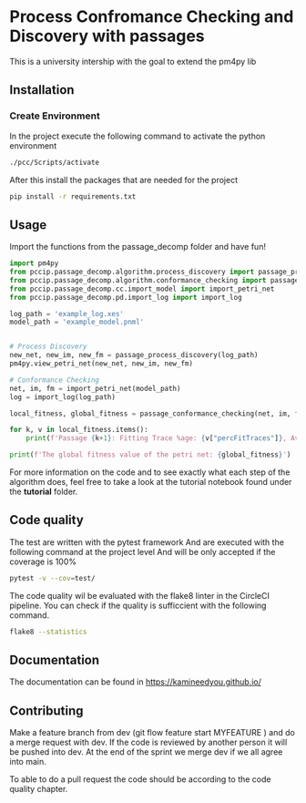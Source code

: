 # Process Confromance Checking and Discovery with passages

This is a university intership with the goal to extend the pm4py lib

## Installation

### Create Environment

In the project execute the following command to activate the python environment

```bash
./pcc/Scripts/activate
```

After this install the packages that are needed for the project

```bash
pip install -r requirements.txt
```

## Usage

Import the functions from the passage_decomp folder and have fun!

```python
import pm4py
from pccip.passage_decomp.algorithm.process_discovery import passage_process_discovery
from pccip.passage_decomp.algorithm.conformance_checking import passage_conformance_checking
from pccip.passage_decomp.cc.import_model import import_petri_net
from pccip.passage_decomp.pd.import_log import import_log

log_path = 'example_log.xes'
model_path = 'example_model.pnml'


# Process Discovery
new_net, new_im, new_fm = passage_process_discovery(log_path)
pm4py.view_petri_net(new_net, new_im, new_fm)

# Conformance Checking
net, im, fm = import_petri_net(model_path)
log = import_log(log_path)

local_fitness, global_fitness = passage_conformance_checking(net, im, fm, log)

for k, v in local_fitness.items():
    print(f'Passage {k+1}: Fitting Trace %age: {v["percFitTraces"]}, Avg. Fitness: {v["averageFitness"]}')

print(f'The global fitness value of the petri net: {global_fitness}')

```

For more information on the code and to see exactly what each step of the algorithm does, feel free to take a look at the tutorial notebook found under the **tutorial** folder.

## Code quality

The test are written with the pytest framework
And are executed with the following command at the project level
And will be only accepted if the coverage is 100%

```bash
pytest -v --cov=test/
```

The code quality wil be evaluated with the flake8 linter in the CircleCI pipeline.
You can check if the quality is sufficcient with the following command.

```bash
flake8 --statistics
```
## Documentation
The documentation can be found in https://kamineedyou.github.io/
## Contributing

Make a feature branch from dev (git flow feature start MYFEATURE ) and do a merge request with dev. If the code is reviewed by another person it will be pushed into
dev. At the end of the sprint we merge dev if we all agree into main.

To able to do a pull request the code should be according to the code quality chapter.
